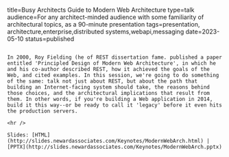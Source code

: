 title=Busy Architects Guide to   Modern Web Architecture
type=talk
audience=For any architect-minded audience with some familiarity of architectural topics, as a 90-minute presentation
tags=presentation, architecture,enterprise,distributed systems,webapi,messaging
date=2023-05-10
status=published
~~~~~~

In 2000, Roy Fielding (he of REST dissertation fame. published a paper entitled 'Principled Design of Modern Web Architecture', in which he and his co-author described REST, how it achieved the goals of the Web, and cited examples. In this session, we're going to do something of the same: talk not just about REST, but about the path that building an Internet-facing system should take, the reasons behind those choices, and the architectural implications that result from them. In other words, if you're building a Web application in 2014, build it this way--or be ready to call it 'legacy' before it even hits the production servers.
    
<hr />

Slides: [HTML](http://slides.newardassociates.com/Keynotes/ModernWebArch.html) | [PPTX](http://slides.newardassociates.com/Keynotes/ModernWebArch.pptx)
